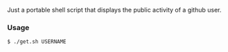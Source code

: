 Just a portable shell script that displays the public activity of a github user.

### Usage

```
$ ./get.sh USERNAME
```
